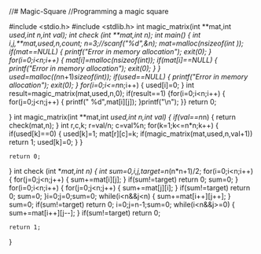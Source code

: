 //# Magic-Square
//Programming a magic square


#include <stdio.h>
#include <stdlib.h>
int magic_matrix(int **mat,int *used,int n,int val);
int check (int **mat,int n);
int main()
{
    int i,j,**mat,*used,n,count;
    n=3;//scanf("%d",&n);
    mat=malloc(n*sizeof(int *));
    if(mat==NULL)
        {
            printf("Error in memory allocation");
            exit(0);
        }
    for(i=0;i<n;i++)
    {
        mat[i]=malloc(n*sizeof(int));
        if(mat[i]==NULL)
        {
            printf("Error in memory allocation");
            exit(0);
        }
    }
    used=malloc((n*n+1)*sizeof(int));
    if(used==NULL)
        {
            printf("Error in memory allocation");
            exit(0);
        }
    for(i=0;i<=n*n;i++)
    {
        used[i]=0;
    }
    int result=magic_matrix(mat,used,n,0);
    if(result==1)
    {for(i=0;i<n;i++)
    {
        for(j=0;j<n;j++)
        {
            printf(" %d",mat[i][j]);
        }printf("\n");
    }}
    return 0;

}
int magic_matrix(int **mat,int *used,int n,int val)
{
    if(val==n*n)
    {
        return check(mat,n);
    }
    int r,c,k;
    r=val/n;
    c=val%n;
    for(k=1;k<=n*n;k++)
    {
        if(used[k]==0)
        {
            used[k]=1;
            mat[r][c]=k;
            if(magic_matrix(mat,used,n,val+1))
                return 1;
            used[k]=0;
        }
    }

    return 0;
}
int check (int **mat,int n)
{
    int sum=0,i,j,target=n*(n*n+1)/2;
    for(i=0;i<n;i++)
    {
        for(j=0;j<n;j++)
        {
            sum+=mat[i][j];
        }
        if(sum!=target)
            return 0;
        sum=0;
    }
    for(i=0;i<n;i++)
    {
        for(j=0;j<n;j++)
        {
            sum+=mat[j][i];
        }
        if(sum!=target)
            return 0;
        sum=0;
    }i=0;j=0;sum=0;
    while(i<n&&j<n)
    {
        sum+=mat[i++][j++];
    }
    sum=0;
    if(sum!=target)
        return 0;
    i=0;j=n-1;sum=0;
    while(i<n&&j>=0)
    {
        sum+=mat[i++][j--];
    }
    if(sum!=target)
        return 0;


    return 1;
 
}
